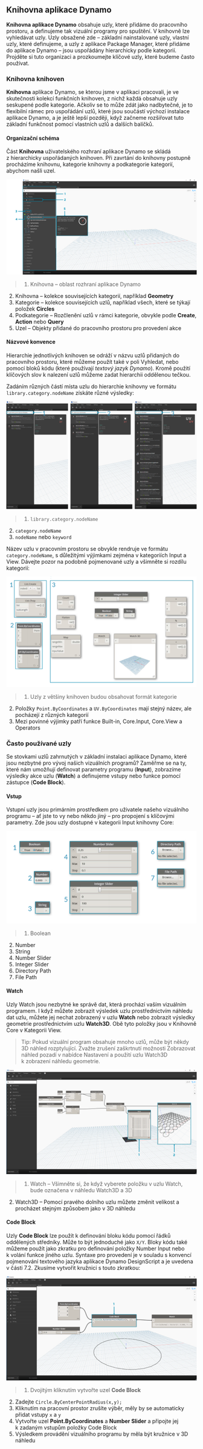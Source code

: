 

## Knihovna aplikace Dynamo

**Knihovna aplikace Dynamo** obsahuje uzly, které přidáme do pracovního prostoru, a definujeme tak vizuální programy pro spuštění. V knihovně lze vyhledávat uzly. Uzly obsažené zde – základní nainstalované uzly, vlastní uzly, které definujeme, a uzly z aplikace Package Manager, které přidáme do aplikace Dynamo – jsou uspořádány hierarchicky podle kategorií. Projděte si tuto organizaci a prozkoumejte klíčové uzly, které budeme často používat.

### Knihovna knihoven

**Knihovna** aplikace Dynamo, se kterou jsme v aplikaci pracovali, je ve skutečnosti kolekcí funkčních knihoven, z nichž každá obsahuje uzly seskupené podle kategorie. Ačkoliv se to může zdát jako nadbytečné, je to flexibilní rámec pro uspořádání uzlů, které jsou součástí výchozí instalace aplikace Dynamo, a je ještě lepší později, když začneme rozšiřovat tuto základní funkčnost pomocí vlastních uzlů a dalších balíčků.

#### Organizační schéma

Část **Knihovna** uživatelského rozhraní aplikace Dynamo se skládá z hierarchicky uspořádaných knihoven. Při zavrtání do knihovny postupně procházíme knihovnu, kategorie knihovny a podkategorie kategorií, abychom našli uzel.

![Hierarchie knihovny](images/3-3/00-LibraryBrowsing.png)

> 1. Knihovna – oblast rozhraní aplikace Dynamo
2. Knihovna – kolekce souvisejících kategorií, například **Geometry**
3. Kategorie – kolekce souvisejících uzlů, například všech, které se týkají položek **Circles**
4. Podkategorie – Rozčlenění uzlů v rámci kategorie, obvykle podle **Create**, **Action** nebo **Query**
5. Uzel – Objekty přidané do pracovního prostoru pro provedení akce

#### Názvové konvence

Hierarchie jednotlivých knihoven se odráží v názvu uzlů přidaných do pracovního prostoru, které můžeme použít také v poli Vyhledat, nebo pomocí bloků kódu (které používají *textový jazyk Dynamo*). Kromě použití klíčových slov k nalezení uzlů můžeme zadat hierarchii oddělenou tečkou.

Zadáním různých částí místa uzlu do hierarchie knihovny ve formátu ```library.category.nodeName``` získáte různé výsledky:

![Vyhledávání v knihovně – vytvořit ze tří souborů png „pojmenování“](images/3-3/01-LibrarySearching.png)

> 1. ```library.category.nodeName```
2. ```category.nodeName```
3. ```nodeName``` nebo ```keyword```

Název uzlu v pracovním prostoru se obvykle rendruje ve formátu ```category.nodeName```, s důležitými výjimkami zejména v kategoriích Input a View. Dávejte pozor na podobně pojmenované uzly a všimněte si rozdílu kategorií:

![Názvy uzlů](images/3-3/02-NodeNames.png)

> 1. Uzly z většiny knihoven budou obsahovat formát kategorie
2. Položky ```Point.ByCoordinates``` a ```UV.ByCoordinates``` mají stejný název, ale pocházejí z různých kategorií
3. Mezi povinné výjimky patří funkce Built-in, Core.Input, Core.View a Operators

### Často používané uzly

Se stovkami uzlů zahrnutých v základní instalaci aplikace Dynamo, které jsou nezbytné pro vývoj našich vizuálních programů? Zaměřme se na ty, které nám umožňují definovat parametry programu (**Input**), zobrazíme výsledky akce uzlu (**Watch**) a definujeme vstupy nebo funkce pomocí zástupce (**Code Block**).

#### Vstup

Vstupní uzly jsou primárním prostředkem pro uživatele našeho vizuálního programu – ať jste to vy nebo někdo jiný – pro propojení s klíčovými parametry. Zde jsou uzly dostupné v kategorii Input knihovny Core:

![Vstupní uzly](images/3-3/03-InputNodes.png)

> 1. Boolean
2. Number
3. String
4. Number Slider
5. Integer Slider
6. Directory Path
7. File Path

#### Watch

Uzly Watch jsou nezbytné ke správě dat, která prochází vaším vizuálním programem. I když můžete zobrazit výsledek uzlu prostřednictvím náhledu dat uzlu, můžete jej nechat zobrazený v uzlu **Watch** nebo zobrazit výsledky geometrie prostřednictvím uzlu **Watch3D**. Obě tyto položky jsou v Knihovně Core v Kategorii View.

> Tip: Pokud vizuální program obsahuje mnoho uzlů, může být někdy 3D náhled rozptylující. Zvažte zrušení zaškrtnutí možnosti Zobrazovat náhled pozadí v nabídce Nastavení a použití uzlu Watch3D k zobrazení náhledu geometrie.

![Watch a Watch3D](images/3-3/04-WatchNodes.png)

> 1. Watch – Všimněte si, že když vyberete položku v uzlu Watch, bude označena v náhledu Watch3D a 3D
2. Watch3D – Pomocí pravého dolního uzlu můžete změnit velikost a procházet stejným způsobem jako v 3D náhledu

#### Code Block

Uzly **Code Block** lze použít k definování bloku kódu pomocí řádků oddělených středníky. Může to být jednoduché jako ```X/Y```. Bloky kódu také můžeme použít jako zkratku pro definování položky Number Input nebo k volání funkce jiného uzlu. Syntaxe pro provedení je v souladu s konvencí pojmenování textového jazyka aplikace Dynamo DesignScript a je uvedena v části 7.2. Zkusíme vytvořit kružnici s touto zkratkou:

![Zkratka Code Block](images/3-3/05-CodeBlock.png)

> 1. Dvojitým kliknutím vytvořte uzel **Code Block**
2. Zadejte ```Circle.ByCenterPointRadius(x,y);```
3. Kliknutím na pracovní prostor zrušíte výběr, měly by se automaticky přidat vstupy ```x``` a ```y```
4. Vytvořte uzel **Point.ByCoordinates** a **Number Slider** a připojte jej k zadaným vstupům položky Code Block
5. Výsledkem provádění vizuálního programu by měla být kružnice v 3D náhledu

